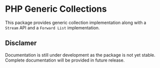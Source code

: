 # PHP Generic Collections

This package provides generic collection implementation along with a `Stream` API and a `Forward List` implementation.

## Disclamer

Documentation is still under development as the package is not yet stable. Complete documentation will be provided in future release.
